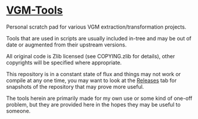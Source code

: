 # [VGM-Tools](https://github.com/ScrelliCopter/VGM-Tools)

Personal scratch pad for various VGM extraction/transformation projects.

Tools that are used in scripts are usually included in-tree and may be out of date or augmented from their upstream versions.

All original code is Zlib licensed (see COPYING.zlib for details), other copyrights will be specified where appropriate.

This repository is in a constant state of flux and things may not work or compile at any one time, you may want to look at the [Releases](https://github.com/ScrelliCopter/VGM-Tools/releases) tab for snapshots of the repository that may prove more useful.

The tools herein are primarily made for my own use or some kind of one-off problem, but they are provided here in the hopes they may be useful to someone.
